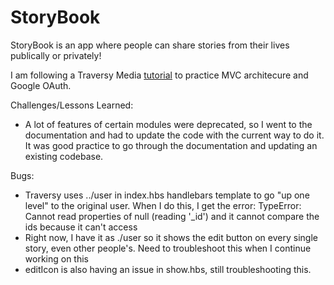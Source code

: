 # StoryBook
StoryBook is an app where people can share stories from their lives publically or privately! 

I am following a Traversy Media [tutorial](https://www.youtube.com/watch?v=SBvmnHTQIPY&ab_channel=TraversyMedia) to practice MVC architecure and Google OAuth.

Challenges/Lessons Learned:
- A lot of features of certain modules were deprecated, so I went to the documentation and had to update the code with the current way to do it. It was good practice to go through the documentation and updating an existing codebase.

Bugs:
- Traversy uses ../user in index.hbs handlebars template to go "up one level" to the original user. When I do this, I get the error: TypeError: Cannot read properties of null (reading '_id') and it cannot compare the ids because it can't access
- Right now, I have it as ./user so it shows the edit button on every single story, even other people's. Need to troubleshoot this when I continue working on this
- editIcon is also having an issue in show.hbs, still troubleshooting this.